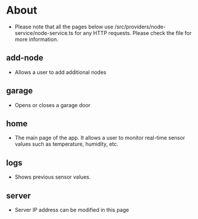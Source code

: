 # About
* Please note that all the pages below use /src/providers/node-service/node-service.ts for any HTTP requests. Please check the file for more information. 
## add-node
- Allows a user to add additional nodes
## garage
- Opens or closes a garage door
## home
- The main page of the app. It allows a user to monitor real-time sensor values such as temperature, humidity, etc.
## logs
- Shows previous sensor values.
## server
- Server IP address can be modified in this page
